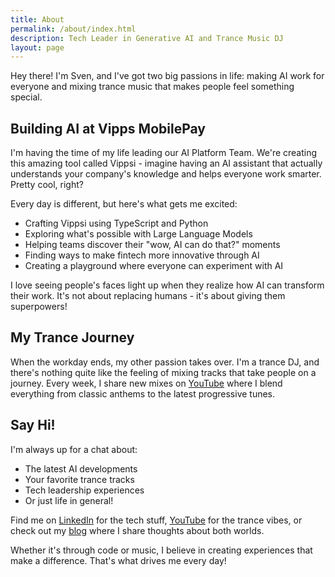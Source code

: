 ```yaml
---
title: About
permalink: /about/index.html
description: Tech Leader in Generative AI and Trance Music DJ
layout: page
---
```


Hey there! I'm Sven, and I've got two big passions in life: making AI work for
everyone and mixing trance music that makes people feel something special.

## Building AI at Vipps MobilePay

I'm having the time of my life leading our AI Platform Team. We're creating this
amazing tool called Vippsi - imagine having an AI assistant that actually
understands your company's knowledge and helps everyone work smarter. Pretty
cool, right?

Every day is different, but here's what gets me excited:

- Crafting Vippsi using TypeScript and Python
- Exploring what's possible with Large Language Models
- Helping teams discover their "wow, AI can do that?" moments
- Finding ways to make fintech more innovative through AI
- Creating a playground where everyone can experiment with AI

I love seeing people's faces light up when they realize how AI can transform
their work. It's not about replacing humans - it's about giving them
superpowers!

## My Trance Journey

When the workday ends, my other passion takes over. I'm a trance DJ, and there's
nothing quite like the feeling of mixing tracks that take people on a journey.
Every week, I share new mixes on [YouTube](https://www.youtube.com/@svenmalvik)
where I blend everything from classic anthems to the latest progressive tunes.

## Say Hi!

I'm always up for a chat about:

- The latest AI developments
- Your favorite trance tracks
- Tech leadership experiences
- Or just life in general!

Find me on [LinkedIn](https://www.linkedin.com/in/svenmalvik) for the tech
stuff, [YouTube](https://www.youtube.com/@svenmalvik) for the trance vibes, or
check out my [blog](/blog) where I share thoughts about both worlds.

Whether it's through code or music, I believe in creating experiences that make
a difference. That's what drives me every day!
